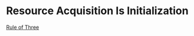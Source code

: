 # Resource Acquisition Is Initialization
[Rule of Three](https://stackoverflow.com/questions/4172722/what-is-the-rule-of-three)
